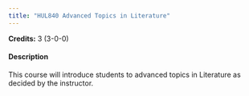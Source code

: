 ```yaml
---
title: "HUL840 Advanced Topics in Literature"
---
```

**Credits:** 3 (3-0-0)

#### Description
This course will introduce students to advanced topics in Literature as decided by the instructor.